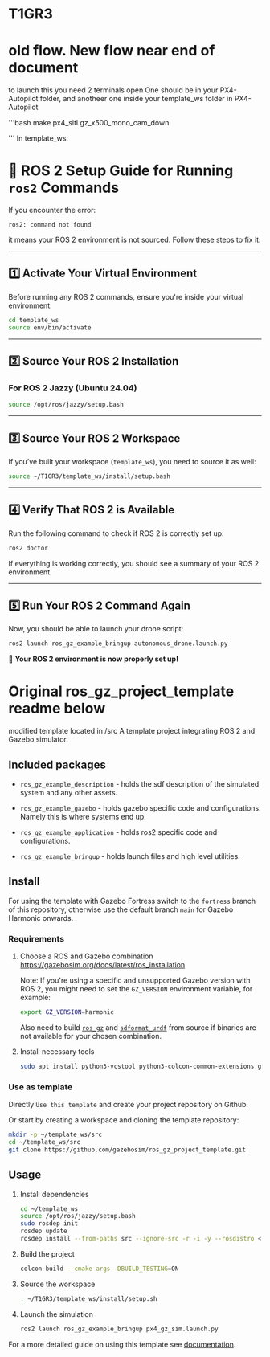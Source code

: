 # T1GR3
# old flow. New flow near end of document
to launch this you need 2 terminals open
One should be in your PX4-Autopilot folder, and anotheer one inside your template_ws folder
in PX4-Autopilot

'''bash
make px4_sitl gz_x500_mono_cam_down

'''
In template_ws:

# 📌 ROS 2 Setup Guide for Running `ros2` Commands

If you encounter the error:

```
ros2: command not found
```

it means your ROS 2 environment is not sourced. Follow these steps to fix it:

---

## **1️⃣ Activate Your Virtual Environment**
Before running any ROS 2 commands, ensure you're inside your virtual environment:

```bash
cd template_ws
source env/bin/activate
```

---

## **2️⃣ Source Your ROS 2 Installation**
### **For ROS 2 Jazzy (Ubuntu 24.04)**
```bash
source /opt/ros/jazzy/setup.bash
```



---

## **3️⃣ Source Your ROS 2 Workspace**
If you’ve built your workspace (`template_ws`), you need to source it as well:

```bash
source ~/T1GR3/template_ws/install/setup.bash
```

---

## **4️⃣ Verify That ROS 2 is Available**
Run the following command to check if ROS 2 is correctly set up:

```bash
ros2 doctor
```

If everything is working correctly, you should see a summary of your ROS 2 environment.

---

## **5️⃣ Run Your ROS 2 Command Again**
Now, you should be able to launch your drone script:

```bash
ros2 launch ros_gz_example_bringup autonomous_drone.launch.py
```

🚀 **Your ROS 2 environment is now properly set up!**
 
# Original ros_gz_project_template readme below
modified template located in /src
A template project integrating ROS 2 and Gazebo simulator.

## Included packages

* `ros_gz_example_description` - holds the sdf description of the simulated system and any other assets.

* `ros_gz_example_gazebo` - holds gazebo specific code and configurations. Namely this is where systems end up.

* `ros_gz_example_application` - holds ros2 specific code and configurations.

* `ros_gz_example_bringup` - holds launch files and high level utilities.


## Install

For using the template with Gazebo Fortress switch to the `fortress` branch of this repository, otherwise use the default branch `main` for Gazebo Harmonic onwards.

### Requirements

1. Choose a ROS and Gazebo combination https://gazebosim.org/docs/latest/ros_installation

   Note: If you're using a specific and unsupported Gazebo version with ROS 2, you might need to set the `GZ_VERSION` environment variable, for example:

    ```bash
    export GZ_VERSION=harmonic
    ```
    Also need to build [`ros_gz`](https://github.com/gazebosim/ros_gz) and [`sdformat_urdf`](https://github.com/ros/sdformat_urdf) from source if binaries are not available for your chosen combination.

1. Install necessary tools

    ```bash
    sudo apt install python3-vcstool python3-colcon-common-extensions git wget
    ```

### Use as template
Directly `Use this template` and create your project repository on Github.

Or start by creating a workspace and cloning the template repository:

   ```bash
   mkdir -p ~/template_ws/src
   cd ~/template_ws/src
   git clone https://github.com/gazebosim/ros_gz_project_template.git
   ```

## Usage

1. Install dependencies

    ```bash
    cd ~/template_ws
    source /opt/ros/jazzy/setup.bash
    sudo rosdep init
    rosdep update
    rosdep install --from-paths src --ignore-src -r -i -y --rosdistro <ROS_DISTRO>
    ```

1. Build the project

    ```bash
    colcon build --cmake-args -DBUILD_TESTING=ON
    ```

1. Source the workspace

    ```bash
    . ~/T1GR3/template_ws/install/setup.sh
    ```

1. Launch the simulation

    ```bash
    ros2 launch ros_gz_example_bringup px4_gz_sim.launch.py
    ```

For a more detailed guide on using this template see [documentation](https://gazebosim.org/docs/latest/ros_gz_project_template_guide).

